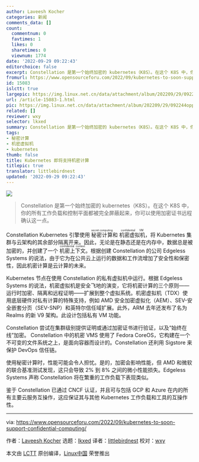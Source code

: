 ```yaml
---
author: Laveesh Kocher
categories: 新闻
comments_data: []
count:
  commentnum: 0
  favtimes: 1
  likes: 0
  sharetimes: 0
  viewnum: 1774
date: '2022-09-29 09:22:43'
editorchoice: false
excerpt: Constellation 是第一个始终加密的 kubernetes（K8S）。在这个 K8S 中，你的所有工作负载和控制平面都被完全屏蔽起来，你可以使用加密证书远程确认这一点。
fromurl: https://www.opensourceforu.com/2022/09/kubernetes-to-soon-support-confidential-computing/
id: 15083
islctt: true
largepic: https://img.linux.net.cn/data/attachment/album/202209/29/092244oppo5ppu5gp55fpg.png
url: /article-15083-1.html
pic: https://img.linux.net.cn/data/attachment/album/202209/29/092244oppo5ppu5gp55fpg.png.thumb.jpg
related: []
reviewer: wxy
selector: lkxed
summary: Constellation 是第一个始终加密的 kubernetes（K8S）。在这个 K8S 中，你的所有工作负载和控制平面都被完全屏蔽起来，你可以使用加密证书远程确认这一点。
tags:
- 秘密计算
- 机密虚拟机
- kubernetes
thumb: false
title: Kubernetes 即将支持机密计算
titlepic: true
translator: littlebirdnest
updated: '2022-09-29 09:22:43'
---
```


![](/data/attachment/album/202209/29/092244oppo5ppu5gp55fpg.png)



> 
> Constellation 是第一个始终加密的 kubernetes（K8S）。在这个 K8S 中，你的所有工作负载和控制平面都被完全屏蔽起来，你可以使用加密证书远程确认这一点。
> 
> 
> 


Constellation Kubernetes 引擎使用 <ruby> 秘密计算 <rt>  secret computing </rt></ruby> 和 <ruby> 机密虚拟机 <rt>  confidential VM </rt></ruby>，将 Kubernetes 集群与云架构的其余部分隔离开来。因此，无论是在静态还是在内存中，数据总是被加密的，并创建了一个 <ruby> 机密上下文 <rt>  confidential context </rt></ruby>。根据创建 Constellation 的公司 Edgeless Systems 的说法，由于它为在公共云上运行的数据和工作流增加了安全性和保密性，因此机密计算是云计算的未来。


Kubernetes 节点在使用 Constellation 的私有虚拟机中运行。根据 Edgeless Systems 的说法，机密虚拟机是安全飞地的演变，它将机密计算的三个原则——运行时加密、隔离和远程证明——扩展到整个虚拟系统。机密虚拟机（TDX）使用底层硬件对私有计算的特殊支持，例如 AMD 安全加密虚拟化（AEM）、SEV-安全嵌套分页（SEV-SNP）和英特尔信任域扩展。此外，ARM 去年还发布了名为 Realms 的新 V9 架构。此设计包括私有 VM 功能。


Constellation 尝试在集群级别提供证明或通过加密证书进行验证，以及“始终在线”加密。 Constellation 中的机密 VMS 使用了 Fedora CoreOS，它构建在一个不可变的文件系统之上，是面向容器而设计的。Constellation 还利用 Sigstore 来保护 DevOps 信任链。


使用秘密计算时，性能可能会令人担忧。是的，加密会影响性能，但 AMD 和微软的联合基准测试发现，这只会导致 2% 到 8% 之间的微小性能损失。Edgeless Systems 声称 Constellation 将在繁重的工作负载下表现类似。


鉴于 Constellation 已通过 CNCF 认证，并且可与包括 GCP 和 Azure 在内的所有主要云服务互操作，这应保证其与其他 Kubernetes 工作负载和工具的互操作性。




---


via: <https://www.opensourceforu.com/2022/09/kubernetes-to-soon-support-confidential-computing/>


作者：[Laveesh Kocher](https://www.opensourceforu.com/author/laveesh-kocher/) 选题：[lkxed](https://github.com/lkxed) 译者：[littlebirdnest](https://github.com/littlebirdnest) 校对：[wxy](https://github.com/wxy)


本文由 [LCTT](https://github.com/LCTT/TranslateProject) 原创编译，[Linux中国](https://linux.cn/) 荣誉推出